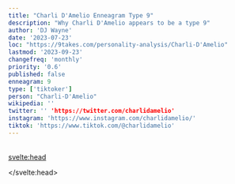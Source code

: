 ```yaml
---
title: "Charli D'Amelio Enneagram Type 9"
description: "Why Charli D'Amelio appears to be a type 9"
author: 'DJ Wayne'
date: '2023-07-23'
loc: "https://9takes.com/personality-analysis/Charli-D'Amelio"
lastmod: '2023-09-23'
changefreq: 'monthly'
priority: '0.6'
published: false
enneagram: 9
type: ['tiktoker']
person: "Charli-D'Amelio"
wikipedia: ''
twitter: '' 'https://twitter.com/charlidamelio'
instagram: 'https://www.instagram.com/charlidamelio/'
tiktok: 'https://www.tiktok.com/@charlidamelio'
---
```


<!-- https://x.com/thefernandocz/status/1811052969217192176 -->

<script>
	import  PopCard  from "$lib/components/atoms/PopCard.svelte";
import BlogPurpose from '$lib/components/blog/BlogPurpose.svelte'
</script>
<div
	style="display: flex;
    justify-content: center;
    margin: 1rem 0;
	"
>
	<PopCard
		image={`/types/7s/${"Charli-D'Amelio"}.webp`}
		showIcon={false}
		enneagramType=""
		displayText="Charli D'Amelio"
		subtext=""
	/>
</div>

<p class="firstLetter"></p>

<svelte:head>

<script type="application/ld+json">

</script>

</svelte:head>

<style lang="scss"></style>
